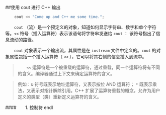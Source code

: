 ##使用 cout 进行 C++ 输出

```javascript    
    cout << "Come up and C++ me some time.";
```

&emsp;&emsp;`cout` （流）是一个预定义的对象，知道如何显示字符串、数字和单个字符等。`<<` 符号（插入运算符）表示该语句将字符串发送给 `cout` ： 该符号指出了信息流动的路径。

&emsp;&emsp;`cout` 对象表示一个输出流，其属性是在 `iostream` 文件中定义的。`cout` 的对象属性包括一个插入运算符（ `<<` ），它可以将其右侧的信息插入到流中。

>&emsp;&emsp;`<<` 运算符是一个被重载的运算符，通过重载，同一个运算符将有不同的含义。编译器通过上下文来确定运算符的含义。

>例如：`&` 符号既表示地址运算符，又表示按位 AND 运算符；
`*` 既表示乘法，又表示对指针解除引用。C++ 扩展了运算符重载的概念，允许为用户定义的类型（类）重新定义运算符的含义。


####&emsp;&emsp;1. 控制符 endl


